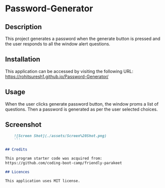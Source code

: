 # Password-Generator

## Description
This project generates a password when the generate button is pressed and the user responds to all the window alert questions.

## Installation 

This application can be accessed by visiting the following URL:
https://rohitsuresh1.github.io/Password-Generator/

## Usage

When the user clicks generate password button, the window proms a list of questions. Then a password is generated as per the user selected choices.

## Screenshot

```md
    ![Screen Shot](./assets/Screen%20Shot.png)
    ```

## Credits 

This program starter code was acquired from:
https://github.com/coding-boot-camp/friendly-parakeet

## Licences

This application uses MIT license.


